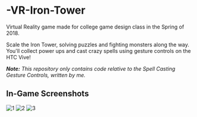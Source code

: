 # -VR-Iron-Tower
Virtual Reality game made for college game design class in the Spring of 2018. 

Scale the Iron Tower, solving puzzles and fighting monsters along the way. You'll collect power ups and cast crazy spells using gesture controls on the HTC Vive! 

*__Note:__ This repository only contains code relative to the Spell Casting Gesture Controls, written by me.*

## In-Game Screenshots
![1](https://i.imgur.com/08f8mzB.jpg)
![2](https://i.imgur.com/HM5gRzH.png)
![3](https://i.imgur.com/o5tom9q.png)
